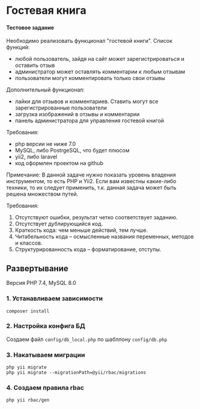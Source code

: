 # Гостевая книга

#### Тестовое задание

Необходимо реализовать функционал "гостевой книги". Список функций:

- любой пользователь, зайдя на сайт может зарегистрироваться и оставить отзыв
- администратор может оставлять комментарии к любым отзывам
- пользователи могут комментировать только свои отзывы

Дополнительный функционал:

- лайки для отзывов и комментариев. Ставить могут все зарегистрированные пользователи
- загрузка изображений в отзывы и комментарии
- панель администратора для управления гостевой книгой

Требования:

- php версии не ниже 7.0
- MySQL, либо PostrgeSQL, что будет плюсом
- yii2, либо laravel
- код оформлен проектом на github

Примечание:
В данной задаче нужно показать уровень владения инструментом, то есть PHP и Yii2. Если вам известны какие-либо техники,
то их следует применить, т.к. данная задача может быть решена множеством путей.

Требования:

1) Отсутствуют ошибки, результат четко соответствует заданию.
2) Отсутствует дублирующийся код.
3) Краткость кода: чем меньше действий, тем лучше.
4) Читабельность кода – осмысленные названия переменных, методов и классов.
5) Структурированность кода – форматирование, отступы.

Развертывание
------------
Версия PHP 7.4, MySQL 8.0

### 1. Устанавливаем зависимости

~~~
composer install
~~~

### 2. Настройка конфига БД

Создаем файл `config/db_local.php` по шабллону `config/db.php`

### 3. Накатываем миграции

~~~
php yii migrate
php yii migrate --migrationPath=@yii/rbac/migrations
~~~

### 4. Создаем правила rbac

~~~
php yii rbac/gen
~~~